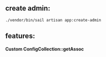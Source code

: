 ## create admin:  
```bash
./vendor/bin/sail artisan app:create-admin
```

## features:  
#### Custom ConfigCollection::getAssoc

